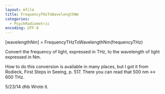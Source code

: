 ```yaml
---
layout: mfile
title: FrequencyTHzToWavelengthNm
categories:
  - PsychRadiometric
encoding: UTF-8
---
```


[wavelengthNm] = FrequencyTHzToWavelengthNm(frequencyTHz)

Convert the frequency of light, expressed in THz, to
the wavelength of light expressed in Nm.

How to do this conversion is available in many places, but I
got it from Rodieck, First Steps in Seeing, p. 517.  There
you can read that 500 nm \<-\> 600 THz.

5/23/14  dhb  Wrote it.